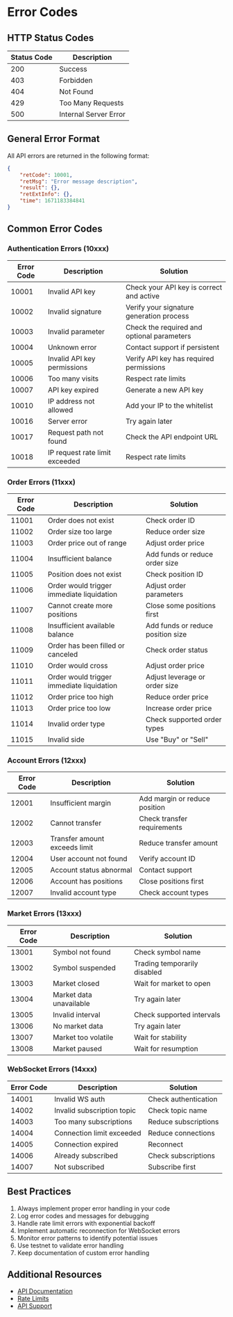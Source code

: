 # Error Codes

## HTTP Status Codes
| Status Code | Description |
|------------|-------------|
| 200 | Success |
| 403 | Forbidden |
| 404 | Not Found |
| 429 | Too Many Requests |
| 500 | Internal Server Error |

## General Error Format
All API errors are returned in the following format:

```json
{
    "retCode": 10001,
    "retMsg": "Error message description",
    "result": {},
    "retExtInfo": {},
    "time": 1671183384841
}
```

## Common Error Codes

### Authentication Errors (10xxx)
| Error Code | Description | Solution |
|------------|-------------|----------|
| 10001 | Invalid API key | Check your API key is correct and active |
| 10002 | Invalid signature | Verify your signature generation process |
| 10003 | Invalid parameter | Check the required and optional parameters |
| 10004 | Unknown error | Contact support if persistent |
| 10005 | Invalid API key permissions | Verify API key has required permissions |
| 10006 | Too many visits | Respect rate limits |
| 10007 | API key expired | Generate a new API key |
| 10010 | IP address not allowed | Add your IP to the whitelist |
| 10016 | Server error | Try again later |
| 10017 | Request path not found | Check the API endpoint URL |
| 10018 | IP request rate limit exceeded | Respect rate limits |

### Order Errors (11xxx)
| Error Code | Description | Solution |
|------------|-------------|----------|
| 11001 | Order does not exist | Check order ID |
| 11002 | Order size too large | Reduce order size |
| 11003 | Order price out of range | Adjust order price |
| 11004 | Insufficient balance | Add funds or reduce order size |
| 11005 | Position does not exist | Check position ID |
| 11006 | Order would trigger immediate liquidation | Adjust order parameters |
| 11007 | Cannot create more positions | Close some positions first |
| 11008 | Insufficient available balance | Add funds or reduce position size |
| 11009 | Order has been filled or canceled | Check order status |
| 11010 | Order would cross | Adjust order price |
| 11011 | Order would trigger immediate liquidation | Adjust leverage or order size |
| 11012 | Order price too high | Reduce order price |
| 11013 | Order price too low | Increase order price |
| 11014 | Invalid order type | Check supported order types |
| 11015 | Invalid side | Use "Buy" or "Sell" |

### Account Errors (12xxx)
| Error Code | Description | Solution |
|------------|-------------|----------|
| 12001 | Insufficient margin | Add margin or reduce position |
| 12002 | Cannot transfer | Check transfer requirements |
| 12003 | Transfer amount exceeds limit | Reduce transfer amount |
| 12004 | User account not found | Verify account ID |
| 12005 | Account status abnormal | Contact support |
| 12006 | Account has positions | Close positions first |
| 12007 | Invalid account type | Check account types |

### Market Errors (13xxx)
| Error Code | Description | Solution |
|------------|-------------|----------|
| 13001 | Symbol not found | Check symbol name |
| 13002 | Symbol suspended | Trading temporarily disabled |
| 13003 | Market closed | Wait for market to open |
| 13004 | Market data unavailable | Try again later |
| 13005 | Invalid interval | Check supported intervals |
| 13006 | No market data | Try again later |
| 13007 | Market too volatile | Wait for stability |
| 13008 | Market paused | Wait for resumption |

### WebSocket Errors (14xxx)
| Error Code | Description | Solution |
|------------|-------------|----------|
| 14001 | Invalid WS auth | Check authentication |
| 14002 | Invalid subscription topic | Check topic name |
| 14003 | Too many subscriptions | Reduce subscriptions |
| 14004 | Connection limit exceeded | Reduce connections |
| 14005 | Connection expired | Reconnect |
| 14006 | Already subscribed | Check subscriptions |
| 14007 | Not subscribed | Subscribe first |

## Best Practices
1. Always implement proper error handling in your code
2. Log error codes and messages for debugging
3. Handle rate limit errors with exponential backoff
4. Implement automatic reconnection for WebSocket errors
5. Monitor error patterns to identify potential issues
6. Use testnet to validate error handling
7. Keep documentation of custom error handling

## Additional Resources
- [API Documentation](https://bybit-exchange.github.io/docs/v5/errors)
- [Rate Limits](./rate-limits.md)
- [API Support](https://discord.gg/bybit)
